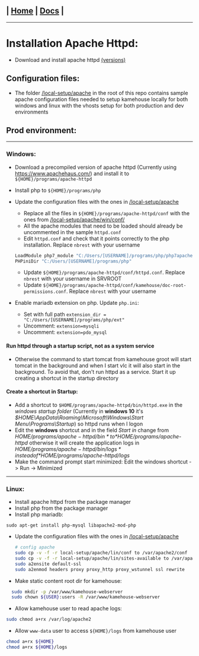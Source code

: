 | [Home](/README.md) | [Docs](/docs/README.md) |
---------------------------------------------------------------

*********************

# Installation Apache Httpd:

- Download and install apache httpd [(versions)](/docs/versions/versions.md)

## Configuration files: 

- The folder [/local-setup/apache](/local-setup/apache) in the root of this repo contains sample apache configuration files needed to setup kamehouse locally for both windows and linux with the vhosts setup for both production and dev environments

## Prod environment:

*********************

### Windows:

- Download a precompiled version of apache httpd (Currently using https://www.apachehaus.com/) and install it to `${HOME}/programs/apache-httpd`
- Install php to `${HOME}/programs/php`
- Update the configuration files with the ones in [/local-setup/apache](/local-setup/apache)
  - Replace all the files in `${HOME}/programs/apache-httpd/conf` with the ones from [/local-setup/apache/win/conf/](/local-setup/apache/win/conf/)
  - All the apache modules that need to be loaded should already be uncommented in the sample `httpd.conf`
  - Edit `httpd.conf` and check that it points correctly to the php installation. Replace `nbrest` with your username
  ```sh
  LoadModule php7_module "C:/Users/[USERNAME]/programs/php/php7apache2_4.dll"
  PHPiniDir "C:/Users/[USERNAME]/programs/php"
  ```
  - Update `${HOME}/programs/apache-httpd/conf/httpd.conf`. Replace `nbrest` with your username in SRVROOT
  - Update `${HOME}/programs/apache-httpd/conf/kamehouse/doc-root-permissions.conf`. Replace `nbrest` with your username

- Enable mariadb extension on php. Update `php.ini`:
  - Set with full path `extension_dir = "C:/Users/[USERNAME]/programs/php/ext"`
  - Uncomment: `extension=mysqli`
  - Uncomment: `extension=pdo_mysql`

#### Run httpd through a startup script, not as a system service

- Otherwise the command to start tomcat from kamehouse groot will start tomcat in the background and when I start vlc it will also start in the background. To avoid that, don't run httpd as a service. Start it up creating a shortcut in the startup directory

#### Create a shortcut in Startup:

* Add a shortcut to `$HOME/programs/apache-httpd/bin/httpd.exe` in the *windows startup folder* (Currently in **windows 10** it's *$HOME\AppData\Roaming\Microsoft\Windows\Start Menu\Programs\Startup*) so httpd runs when I logon
* Edit the **windows** shortcut and in the field *Start in* change from *$HOME/programs/apache-httpd/bin* to *$HOME/programs/apache-httpd* otherwise it will create the application logs in *$HOME/programs/apache-httpd/bin/logs* instead of *$HOME/programs/apache-httpd/logs*
* Make the command prompt start minimized: Edit the windows shortcut -> Run -> Minimized

*********************

### Linux:

- Install apache httpd from the package manager
- Install php from the package manager
- Install php mariadb: 
```
sudo apt-get install php-mysql libapache2-mod-php
```

- Update the configuration files with the ones in [/local-setup/apache](/local-setup/apache)
  ```sh
  # config apache
  sudo cp -v -f -r local-setup/apache/lin/conf to /var/apache2/conf
  sudo cp -v -f -r local-setup/apache/lin/sites-available to /var/apache2/sites-available
  sudo a2ensite default-ssl
  sudo a2enmod headers proxy proxy_http proxy_wstunnel ssl rewrite 
  ```

- Make static content root dir for kamehouse:
```sh
  sudo mkdir -p /var/www/kamehouse-webserver
  sudo chown ${USER}:users -R /var/www/kamehouse-webserver
```

- Allow kamehouse user to read apache logs:
```sh
sudo chmod a+rx /var/log/apache2
```

- Allow `www-data` user to access `${HOME}/logs` from kamehouse user
```sh
chmod a+rx ${HOME}
chmod a+rx ${HOME}/logs
```
